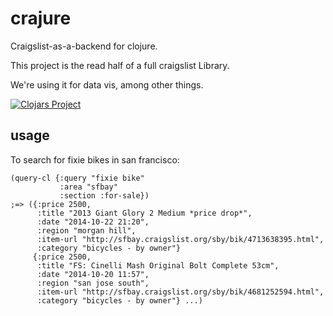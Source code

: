 crajure
=======

Craigslist-as-a-backend for clojure.

This project is the read half of a full craigslist Library.

We're using it for data vis, among other things.

[![Clojars Project](http://clojars.org/crajure/latest-version.svg)](http://clojars.org/crajure)

usage
---
To search for fixie bikes in san francisco:

```{clojure}
(query-cl {:query "fixie bike"
           :area "sfbay"
           :section :for-sale})
;=> ({:price 2500,
      :title "2013 Giant Glory 2 Medium *price drop*",
      :date "2014-10-22 21:20",
      :region "morgan hill",
      :item-url "http://sfbay.craigslist.org/sby/bik/4713638395.html",
      :category "bicycles - by owner"}
     {:price 2500,
      :title "FS: Cinelli Mash Original Bolt Complete 53cm",
      :date "2014-10-20 11:57",
      :region "san jose south",
      :item-url "http://sfbay.craigslist.org/sby/bik/4681252594.html",
      :category "bicycles - by owner"} ...)
```
